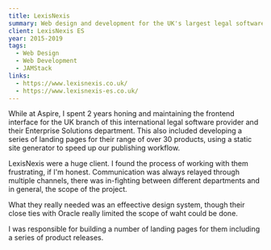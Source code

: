 ```yaml
---
title: LexisNexis
summary: Web design and development for the UK's largest legal software provider.
client: LexisNexis ES
year: 2015-2019
tags:
  - Web Design
  - Web Development
  - JAMStack
links:
  - https://www.lexisnexis.co.uk/
  - https://www.lexisnexis-es.co.uk/
---
```


While at Aspire, I spent 2 years honing and maintaining the frontend interface for the UK branch of this international legal software provider and their Enterprise Solutions department. This also included developing a series of landing pages for their range of over 30 products, using a static site generator to speed up our publishing workflow.

LexisNexis were a huge client. I found the process of working with them frustrating, if I'm honest. Communication was always relayed through multiple channels, there was in-fighting between different departments and in general, the scope of the project.

What they really needed was an effeective design system, though their close ties with Oracle really limited the scope of waht could be done.

I was responsible for building a number of landing pages for them including a series of product releases.

